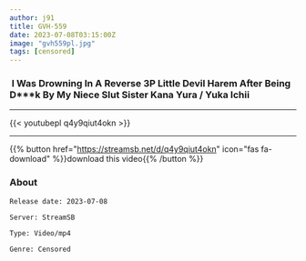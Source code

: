 ```yaml
---
author: j91
title: GVH-559
date: 2023-07-08T03:15:00Z
image: "gvh559pl.jpg"
tags: [censored]
---
```


###  I Was Drowning In A Reverse 3P Little Devil Harem After Being D***k By My Niece Slut Sister Kana Yura / Yuka Ichii
___

{{< youtubepl q4y9qiut4okn >}}
___

{{% button href="https://streamsb.net/d/q4y9qiut4okn" icon="fas fa-download" %}}download this video{{% /button %}}
### About

`Release date: 2023-07-08`

`Server: StreamSB`

`Type: Video/mp4`

`Genre:	Censored`